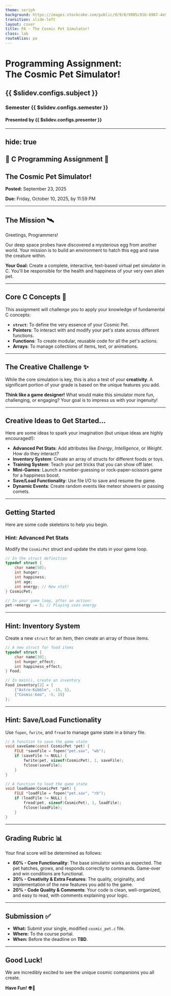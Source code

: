 ```yaml
---
theme: seriph
background: https://images.stockcake.com/public/9/9/8/9985c91b-b967-4e97-a28d-f7adcf98d01b/cosmic-puppy-adventure-stockcake.jpg
transition: slide-left
layout: cover
title: PA - The Cosmic Pet Simulator!
class: lab
routeAlias: pa
---
```


# Programming Assignment: <br>The Cosmic Pet Simulator!
## {{ $slidev.configs.subject }}
### Semester {{ $slidev.configs.semester }}
#### Presented by {{ $slidev.configs.presenter }}
---
hide: true
---

## 🚀 C Programming Assignment 🚀
## The Cosmic Pet Simulator!

**Posted:** September 23, 2025

**Due:** Friday, October 10, 2025, by 11:59 PM

---

## The Mission 🛰️

Greetings, Programmers!

Our deep space probes have discovered a mysterious egg from another world. Your mission is to build an environment to hatch this egg and raise the creature within.

**Your Goal:** Create a complete, interactive, text-based virtual pet simulator in C. You'll be responsible for the health and happiness of your very own alien pet.



---

## Core C Concepts 🧠

This assignment will challenge you to apply your knowledge of fundamental C concepts:

- **`struct`**: To define the very essence of your Cosmic Pet.
- **Pointers**: To interact with and modify your pet's state across different functions.
- **Functions**: To create modular, reusable code for all the pet's actions.
- **Arrays**: To manage collections of items, text, or animations.

---

## The Creative Challenge ✨

While the core simulation is key, this is also a test of your **creativity**. A significant portion of your grade is based on the unique features you add.

**Think like a game designer!** What would make this simulator more fun, challenging, or engaging? Your goal is to impress us with your ingenuity!

---

## Creative Ideas to Get Started...

Here are some ideas to spark your imagination (but unique ideas are highly encouraged!):

- **Advanced Pet Stats**: Add attributes like *Energy*, *Intelligence*, or *Weight*. How do they interact?
- **Inventory System**: Create an array of structs for different foods or toys.
- **Training System**: Teach your pet tricks that you can show off later.
- **Mini-Games**: Launch a number-guessing or rock-paper-scissors game for a happiness boost.
- **Save/Load Functionality**: Use file I/O to save and resume the game.
- **Dynamic Events**: Create random events like meteor showers or passing comets.

---

## Getting Started

Here are some code skeletons to help you begin.

### Hint: Advanced Pet Stats

Modify the `CosmicPet` struct and update the stats in your game loop.

```c
// In the struct definition
typedef struct {
    char name[50];
    int hunger;
    int happiness;
    int age;
    int energy; // New stat!
} CosmicPet;

// In your game loop, after an action:
pet->energy -= 5; // Playing uses energy
```

---

## Hint: Inventory System

Create a new `struct` for an item, then create an array of those items.

```c
// A new struct for food items
typedef struct {
    char name[30];
    int hunger_effect;
    int happiness_effect;
} Food;

// In main(), create an inventory
Food inventory[2] = {
    {"Astro-Kibble", -15, 5},
    {"Cosmic-Goo", -5, 15}
};
```

---

## Hint: Save/Load Functionality

Use `fopen`, `fwrite`, and `fread` to manage game state in a binary file.

```c
// A function to save the game state
void saveGame(const CosmicPet *pet) {
    FILE *saveFile = fopen("pet.sav", "wb");
    if (saveFile != NULL) {
        fwrite(pet, sizeof(CosmicPet), 1, saveFile);
        fclose(saveFile);
    }
}

// A function to load the game state
void loadGame(CosmicPet *pet) {
    FILE *loadFile = fopen("pet.sav", "rb");
    if (loadFile != NULL) {
        fread(pet, sizeof(CosmicPet), 1, loadFile);
        fclose(loadFile);
    }
}
```

---

## Grading Rubric 📊

Your final score will be determined as follows:

  - **60% - Core Functionality**: The base simulator works as expected. The pet hatches, grows, and responds correctly to commands. Game-over and win conditions are functional.
  - **20% - Creativity & Extra Features**: The quality, originality, and implementation of the new features you add to the game.
  - **20% - Code Quality & Comments**: Your code is clean, well-organized, and easy to read, with comments explaining your logic.

---

## Submission ✅

  - **What:** Submit your single, modified `cosmic_pet.c` file.
  - **Where:** To the course portal.
  - **When:** Before the deadline on **TBD**.

---

## Good Luck\!

We are incredibly excited to see the unique cosmic companions you all create.

**Have Fun\!** 👽👾


